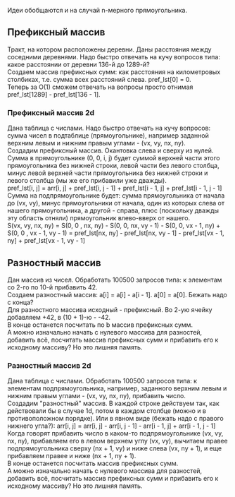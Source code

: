 Идеи обобщаются и на случай n-мерного прямоугольника.  

## Префиксный массив
Тракт, на котором расположены деревни. Даны расстояния между соседними деревнями. 
Надо быстро отвечать на кучу вопросов типа: какое расстоянии от деревни 136-й до 1289-й?  
Создаем массив префиксных сумм: как расстояния на километровых столбиках, 
т.е. сумма всех расстояний слева. pref_lst[0] = 0.  
Теперь за O(1) сможем отвечать на вопросы просто отнимая pref_lst[1289] - pref_lst[136 - 1]. 

### Префиксный массив 2d
Дана таблица с числами. Надо быстро отвечать на кучу вопросов: сумма чисел в подтаблице 
(прямоугольнике), например заданной верхним левым и нижним правым углами - (vx, vy, nx, ny).  
Создадим префиксный массив. Окантовка слева и сверху из нулей. 
Сумма в прямоугольнике (0, 0, i, j) будет 
суммой верхней части этого прямоугольника без нижней строки, левой части без левого столбца, 
минус левой верхней части прямоугольника без нижней строки и левого столбца 
(мы же его прибавили уже дважды).  
pref_lst[i, j] = arr[i, j] + pref_lst[i, j - 1] + pref_lst[i - 1, j] + pref_lst[i - 1, j - 1]  
Сумма на подпрямоугольнике будет: сумма прямоугольника от начала до (vx, vy), 
минус прямоугольники от начала, один из которых слева от нашего прямоугольника, а другой - справа, 
плюс (поскольку дважды эту область отняли) прямоугольник влево-вверх от нашего.  
S(vx, vy, nx, ny) = S(0, 0 , nx, ny) - S(0, 0, nx, vy - 1) - S(0, 0, vx - 1, ny) + S(0, 0 , vx - 1, vy - 1) 
= pref_lst[nx, ny] - pref_lst[nx, vy - 1] - pref_lst[vx - 1, ny] + pref_lst[vx - 1, vy - 1]

## Разностный массив
Дан массив из чисел. Обработать 100500 запросов типа: к элементам со 2-го по 10-й прибавить 42.  
Создаем разностный массив: a[i] = a[i] - a[i - 1]. a[0] = a[0]. Бежать надо с конца?  
Для разностного массива исходный - префиксный.
Во 2-ую ячейку добавляем +42, в (10 + 1)-ю - -42.  
В конце останется посчитать по b массив префиксных сумм.  
А можно изначально начать с нулевого массива для разностей, добавить всё, посчитать массив префиксных сумм и 
прибавить его к исходному массиву? Но это лишняя память.  

### Разностный массив 2d
Дана таблица с числами. Обработать 100500 запросов типа: к элементам подпрямоугольника, 
например, заданного верхним левым и нижним правым углами - (vx, vy, nx, ny), прибавить число.  
Создадим "разностный" массив. В каждой строке действуем так, как действовали бы в случае 1d, 
потом в каждом столбце (можно и в противоположном порядке). 
Или в явном виде (бежать надо с правого нижнего угла?): 
arr[i, j] = arr[i, j] - arr[i, j - 1] - arr[i - 1, j] + arr[i - 1, j - 1]   
Когда говорят прибавить число в каком-то подпрямоугольнике (vx, vy, nx, ny), 
прибавляем его в левом верхнем углу (vx, vy), вычитаем правее подпрямоугольника сверху (nx + 1, vy) 
и ниже слева (vx, ny + 1), и еще прибавляем правее и ниже (nx + 1, ny + 1).  
В конце останется посчитать массив префиксных сумм.  
А можно изначально начать с нулевого массива для разностей, добавить всё, посчитать массив префиксных сумм и 
прибавить его к исходному массиву? Но это лишняя память.  


